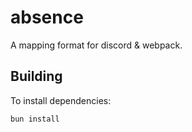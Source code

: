 # absence

A mapping format for discord & webpack.

## Building

To install dependencies:

```bash
bun install
```